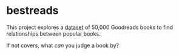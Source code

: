 # bestreads

This project explores a [dataset](https://www.kaggle.com/datasets/austinreese/goodreads-books) of 50,000 Goodreads books to find relationships between popular books. 

If not covers, what *can* you judge a book by?
